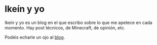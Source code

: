 # Ikeín y yo

Ikeín y yo es un blog en el que escribo sobre lo que me apetece en cada momento. Hay post técnicos, de Minecraft, de opinión, etc.

Podéis echarle un ojo al [blog](http://www.ikeinyyo.com).
